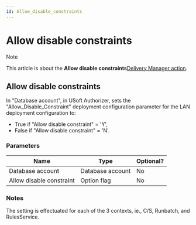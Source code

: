```yaml
---
id: Allow_disable_constraints
---
```


# Allow disable constraints



> [!NOTE]
> This article is about the **Allow disable constraints**[Delivery Manager action](/docs/Continuous%20delivery/Delivery%20Manager%20actions%20by%20name).

## **Allow disable constraints**

In "Database account", in USoft Authorizer, sets the "Allow_Disable_Constraint" deployment configuration parameter for the LAN deployment configuration to:

- True if "Allow disable constraint" = 'Y',
- False if "Allow disable constraint" = 'N'.

### Parameters

|**Name**|**Type**|**Optional?**|
|--------|--------|--------|
|Database account|Database account|No      |
|Allow disable constraint|Option flag|No      |



### Notes

The setting is effectuated for each of the 3 contexts, ie., C/S, Runbatch, and RulesService.